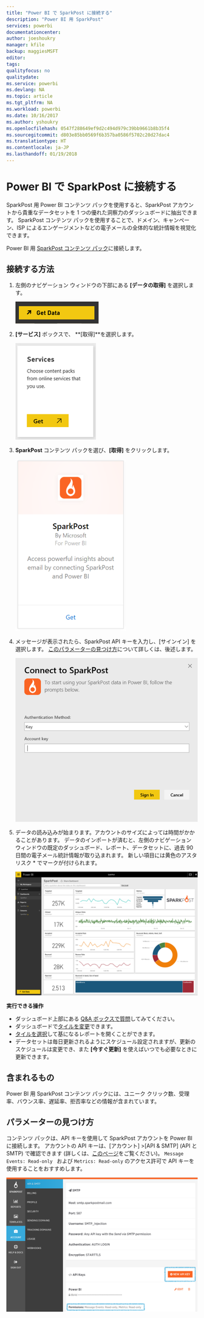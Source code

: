 ```yaml
---
title: "Power BI で SparkPost に接続する"
description: "Power BI 用 SparkPost"
services: powerbi
documentationcenter: 
author: joeshoukry
manager: kfile
backup: maggiesMSFT
editor: 
tags: 
qualityfocus: no
qualitydate: 
ms.service: powerbi
ms.devlang: NA
ms.topic: article
ms.tgt_pltfrm: NA
ms.workload: powerbi
ms.date: 10/16/2017
ms.author: yshoukry
ms.openlocfilehash: 0547f288649ef9d2c494d979c39bb9661b8b35f4
ms.sourcegitcommit: d803e85bb0569f6b357ba0586f5702c20d27dac4
ms.translationtype: HT
ms.contentlocale: ja-JP
ms.lasthandoff: 01/19/2018
---
```

# <a name="connect-to-sparkpost-with-power-bi"></a>Power BI で SparkPost に接続する
SparkPost 用 Power BI コンテンツ パックを使用すると、SparkPost アカウントから貴重なデータセットを 1 つの優れた洞察力のダッシュボードに抽出できます。 SparkPost コンテンツ パックを使用することで、ドメイン、キャンペーン、ISP によるエンゲージメントなどの電子メールの全体的な統計情報を視覚化できます。

Power BI 用 [SparkPost コンテンツ パック](https://app.powerbi.com/getdata/services/spark-post)に接続します。

## <a name="how-to-connect"></a>接続する方法
1. 左側のナビゲーション ウィンドウの下部にある **[データの取得]** を選択します。
   
   ![](media/service-connect-to-sparkpost/getdata.png)
2. **[サービス]** ボックスで、 **[取得]**を選択します。
   
   ![](media/service-connect-to-sparkpost/services.png)
3. **SparkPost** コンテンツ パックを選び、**[取得]** をクリックします。 
   
   ![](media/service-connect-to-sparkpost/sparkpost.png)
4. メッセージが表示されたら、SparkPost API キーを入力し、[サインイン] を選択します。 [このパラメーターの見つけ方](#FindingParams)について詳しくは、後述します。
   
   ![](media/service-connect-to-sparkpost/creds.png)
5. データの読み込みが始まります。アカウントのサイズによっては時間がかかることがあります。 データのインポートが済むと、左側のナビゲーション ウィンドウの既定のダッシュボード、レポート、データセットに、過去 90 日間の電子メール統計情報が取り込まれます。 新しい項目には黄色のアスタリスク \* でマークが付けられます。
   
   ![](media/service-connect-to-sparkpost/dashboard.png)

**実行できる操作**

* ダッシュボード上部にある [Q&A ボックスで質問](power-bi-q-and-a.md)してみてください。
* ダッシュボードで[タイルを変更](service-dashboard-edit-tile.md)できます。
* [タイルを選択](service-dashboard-tiles.md)して基になるレポートを開くことができます。
* データセットは毎日更新されるようにスケジュール設定されますが、更新のスケジュールは変更でき、また **[今すぐ更新]** を使えばいつでも必要なときに更新できます。

## <a name="whats-included"></a>含まれるもの
Power BI 用 SparkPost コンテンツ パックには、ユニーク クリック数、受理率、バウンス率、遅延率、拒否率などの情報が含まれています。

<a name="FindingParams"></a>

## <a name="finding-parameters"></a>パラメーターの見つけ方
コンテンツ パックは、API キーを使用して SparkPost アカウントを Power BI に接続します。 アカウントの API キーは、[アカウント] \>\[API & SMTP] \(API と SMTP) で確認できます (詳しくは、[このページ](https://support.sparkpost.com/customer/portal/articles/1933377-create-api-keys)をご覧ください)。 `Message Events: Read-only ` および `Metrics: Read-only` のアクセス許可で API キーを使用することをおすすめします。

![](media/service-connect-to-sparkpost/sparkpost1.png)

